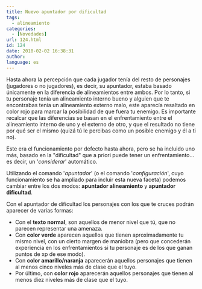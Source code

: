 ```yaml
---
title: Nuevo apuntador por dificultad
tags:
  - alineamiento
categories:
  - [Novedades]
url: 124.html
id: 124
date: 2010-02-02 16:38:31
author:
language: es
---
```


Hasta ahora la percepción que cada jugador tenía del resto de personajes (jugadores o no jugadores), es decir, su apuntador, estaba basado únicamente en la diferencia de alineamientos entre ambos. Por lo tanto, si tu personaje tenía un alineamiento interno bueno y alguien que te encontrabas tenía un alineamiento externo malo, este aparecía resaltado en color rojo para marcar la posibilidad de que fuera tu enemigo. Es importante recalcar que las diferencias se basan en el enfrentamiento entre el alineamiento interno de uno y el externo de otro, y que el resultado no tiene por qué ser el mismo (quizá tú le percibas como un posible enemigo y él a ti no).

Este era el funcionamiento por defecto hasta ahora, pero se ha incluido uno más, basado en la "dificultad" que a priori puede tener un enfrentamiento... es decir, un '_considerar_' automático.

Utilizando el comando '_apuntador_' (o el comando '_configuración_', cuyo funcionamiento se ha ampliado para incluir esta nueva faceta) podemos cambiar entre los dos modos: **apuntador alineamiento** y **apuntador dificultad**.

Con el apuntador de dificultad los personajes con los que te cruces podrán aparecer de varias formas:  

*   Con el **texto normal**, son aquellos de menor nivel que tú, que no parecen representar una amenaza.
*   Con **color verde** aparecen aquellos que tienen aproximadamente tu mismo nivel, con un cierto margen de maniobra (pero que concederán experiencia en los enfrentamientos si tu personaje es de los que ganan puntos de xp de ese modo).
*   Con **color amarillo/naranja** aparecerán aquellos personajes que tienen al menos cinco niveles más de clase que el tuyo.
*   Por último, con **color rojo** aparecerán aquellos personajes que tienen al menos diez niveles más de clase que el tuyo.